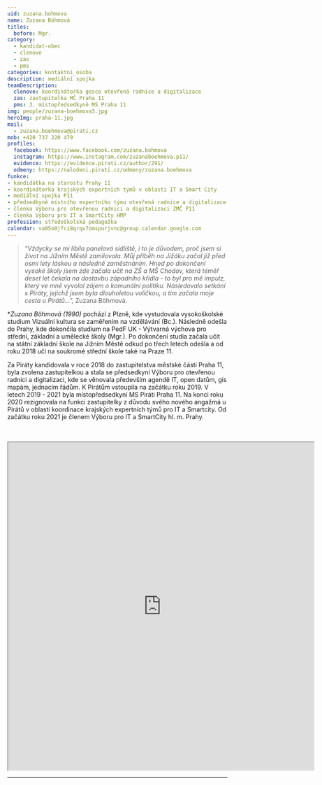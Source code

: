 ```yaml
---
uid: zuzana.bohmova
name: Zuzana Böhmová
titles:
  before: Mgr.
category:
  - kandidat-obec
  - clenove
  - zas
  - pms
categories: kontaktni_osoba    
description: mediální spojka 
teamDescription:
  clenove: koordinátorka gesce otevřená radnice a digitalizace
  zas: zastupitelka MČ Praha 11
  pms: 3. místopředsedkyně MS Praha 11
img: people/zuzana-boehmova3.jpg
heroImg: praha-11.jpg
mail:
  - zuzana.boehmova@pirati.cz
mob: +420 737 220 479
profiles:
  facebook: https://www.facebook.com/zuzana.bohmova
  instagram: https://www.instagram.com/zuzanaboehmova.p11/
  evidence: https://evidence.pirati.cz/author/291/
  odmeny: https://nalodeni.pirati.cz/odmeny/zuzana.boehmova
funkce: 
- kandidátka na starostu Prahy 11
- koordinátorka krajských expertních týmů v oblasti IT a Smart City
- mediální spojka P11 
- předsedkyně místního expertního týmu otevřená radnice a digitalizace P11
- členka Výboru pro otevřenou radnici a digitalizaci ZMČ P11
- členka Výboru pro IT a SmartCity HMP
profession: středoškolská pedagožka
calendar: va05o0jfci8qrqv7omspurjvnc@group.calendar.google.com 
---
```




>*"Vždycky se mi líbila panelová sídliště, i to je důvodem, proč jsem si život na Jižním Městě zamilovala. Můj příběh na Jižáku začal již před osmi lety láskou a následně zaměstnáním. Hned po dokončení vysoké školy jsem zde začala učit na ZŠ a MŠ Chodov, která téměř deset let čekala na dostavbu západního křídla - to byl pro mě impulz, který ve mně vyvolal zájem o komunální politiku. Následovalo setkání s Piráty, jejichž jsem byla dlouholetou voličkou, a tím začala moje cesta u Pirátů...",* Zuzana Böhmová.


**Zuzana Böhmová (*1990)** pochází z Plzně, kde vystudovala vysokoškolské studium Vizuální kultura se zaměřením na vzdělávání (Bc.). Následně odešla do Prahy, kde dokončila studium na PedF UK - Výtvarná výchova pro střední, základní a umělecké školy (Mgr.). Po dokončení studia začala učit na státní základní škole na Jižním Městě odkud po třech letech odešla a od roku 2018 učí na soukromé střední škole také na Praze 11.

Za Piráty kandidovala v roce 2018 do zastupitelstva městské části Praha 11, byla zvolena zastupitelkou a stala se předsedkyní Výboru pro otevřenou radnici a digitalizaci, kde se věnovala především agendě IT, open datům, gis mapám, jednacím řádům. K Pirátům vstoupila na začátku roku 2019. V letech 2019 - 2021 byla místopředsedkyní MS Piráti Praha 11. Na konci roku 2020 rezignovala na funkci zastupitelky z důvodu svého nového angažmá u Pirátů v oblasti koordinace krajských expertních týmů pro IT a Smartcity. Od začátku roku 2021 je členem Výboru pro IT a SmartCity hl. m. Prahy. 

<br> 
<br> 



<iframe width="700" height="750" src="https://calendar.google.com/calendar/u/0/embed?src=va05o0jfci8qrqv7omspurjvnc@group.calendar.google.com&ctz=Europe/Prague"></iframe>

---
